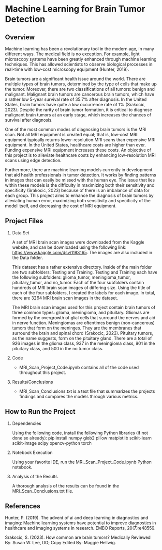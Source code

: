 # Machine Learning for Brain Tumor Detection

## Overview

Machine learning has been a revolutionary tool in the modern age, in many different ways. The medical field is no exception. For example, light microscopy systems have been greatly enhanced through machine learning techniques. This has allowed scientists to observe biological processes in real-time with low-cost microscopy equipment (Hunter, 2019). 

Brain tumors are a significant health issue around the world. There are multiple types of brain tumors, determined by the type of cells that make up the tumor. Moreover, there are two classifications of all tumors: benign and malignant. Malignant brain tumors are cancerous brain tumors, which have a rather low 5-year survival rate of 35.7% after diagnosis. In the United States, brain tumors have quite a low occurrence rate of 1% (Srakocic, 2023). Despite the rarity of brain tumor formation, it is critical to diagnose malignant brain tumors at an early stage, which increases the chances of survival after diagnosis. 

One of the most common modes of diagnosing brain tumors is the MRI scan. Not all MRI equipment is created equal; that is, low-cost MRI equipment typically returns lower-resolution MRI scans than expensive MRI equipment. In the United States, healthcare costs are higher than ever. Funding expensive MRI equipment increases these costs. An objective of this project is to alleviate healthcare costs by enhancing low-resolution MRI scans using edge detection.

Furthermore, there are machine learning models currently in development that aid health professionals in tumor detection. It works by finding patterns in images that can easily be missed with the human eye. The issue that lies within these models is the difficulty in maximizing both their sensitivity and specificity (Srakocic, 2023) because of there is an imbalance of data for each group. This project aims to enhance the diagnosis of brain tumors by alleviating human error, maximizing both sensitivity and specificity of the model itself, and decreasing the cost of MRI equipment.

## Project Files

1. Data Set

   A set of MRI brain scan images were downloaded from the Kaggle website, and can be downloaded using the following link: https://www.kaggle.com/dsv/1183165. The images are also included in the Data folder. 

   This dataset has a rather extensive directory. Inside of the main folder are two subfolders: Testing and Training. Testing and Training each have the following subfolders: glioma_tumor, meningioma_tumor,          pituitary_tumor, and no_tumor. Each of the four subfolders contain hundreds of MRI brain scan images of differing size. Using the title of each of the four subfolders, I created the labels for each image. In      total, there are 3264 MRI brain scan images in the dataset.

   The MRI brain scan images used for this project contain brain tumors of three common types: glioma, meningioma, and pituitary. Gliomas are formed by the overgrowth of glial cells that surround the nerves and      aid in nerve function. Meningiomas are oftentimes benign (non-cancerous) tumors that form on the meninges. They are the membranes that surround the brain and spinal chord (Srakocic, 2023). Pituitary tumors,       as the name suggests, form on the pituitary gland. There are a total of 926 images in the glioma class, 937 in the meningioma class, 901 in the pituitary class, and 500 in the no tumor class.
   
2. Code

   - MRI_Scan_Project_Code.ipynb contains all of the code used throughout this project.
   
3. Results/Conclusions

   - MRI_Scan_Conclusions.txt is a text file that summarizes the projects findings and compares the models through various metrics.


## How to Run the Project

1. Dependencies

   Using the following code, install the following Python libraries (if not done so already): pip install numpy glob2 pillow matplotlib scikit-learn scikit-image scipy opencv-python torch

2. Notebook Execution

   Using your favorite IDE, run the MRI_Scan_Project_Code.ipynb Python notebook.

3. Analysis of the Results

   A thorough analysis of the results can be found in the MRI_Scan_Conclusions.txt file.

## References

Hunter, P. (2019). The advent of ai and deep learning in diagnostics and imaging: Machine learning systems have potential to improve diagnostics in healthcare and imaging systems in research. EMBO Reports, 20(7):e48559.

Srakocic, S. (2023). How common are brain tumors? Medically Reviewed By: Susan W. Lee, DO; Copy Edited By: Maggie Hellwig.
